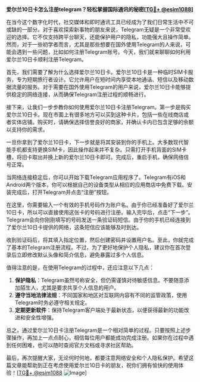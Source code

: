 **爱尔兰10日卡怎么注册telegram？轻松掌握国际通讯的秘密[[TG💪+ @esim1088](https://t.me/s/esim1088)]**

在当今这个数字化时代，社交媒体和即时通讯工具已经成为了我们日常生活中不可或缺的一部分。对于喜欢探索新事物的朋友来说，Telegram无疑是一个非常受欢迎的选择。它不仅支持跨平台聊天，还能保护用户的隐私，功能强大且操作简单。然而，对于一些初学者而言，尤其是那些想要在国外使用Telegram的人来说，可能会遇到一些问题，比如如何注册Telegram账号。今天，我们就来聊聊如何利用爱尔兰10日卡顺利注册Telegram。

首先，我们需要了解为什么选择爱尔兰10日卡。爱尔兰10日卡是一种临时SIM卡服务，专为短期旅行者设计。它允许用户在短时间内享受本地通话、短信以及移动数据流量的服务。对于需要在国外使用Telegram的用户来说，爱尔兰10日卡能够提供稳定的网络连接，从而确保Telegram注册过程的顺畅进行。

接下来，让我们一步步教你如何使用爱尔兰10日卡注册Telegram。第一步是购买爱尔兰10日卡。现在市面上有很多地方可以买到这种卡片，包括一些在线商店或者实体店铺。购买时，请确保选择信誉良好的商家，并确认卡内已包含足够的余额以支持你的需求。

一旦你拿到了爱尔兰10日卡，下一步就是将其安装到你的手机上。大多数现代智能手机都支持更换SIM卡，因此操作起来并不复杂。只需打开手机背面的SIM卡槽，将旧卡取出并换上新的爱尔兰10日卡即可。完成后，重启手机，确保网络信号正常。

当网络连接稳定后，你可以开始下载Telegram应用程序了。Telegram有iOS和Android两个版本，你可以根据自己的设备类型从相应的应用商店中免费下载。安装完成后，打开Telegram并点击“注册”按钮。

在这里，你需要输入一个有效的手机号码作为账户名。由于你已经准备好了爱尔兰10日卡，所以可以直接使用这张卡的号码进行注册。输入完毕后，点击“下一步”。Telegram会向你刚刚填写的号码发送一条验证码短信。由于你的手机已经连接到了爱尔兰10日卡提供的网络，这条短信应该能够及时到达。

收到验证码后，将其填入指定位置，然后创建密码并设置用户名。至此，你就完成了基本的Telegram注册流程。不过，为了更好地保护个人隐私，建议你在首次登录后立即修改默认头像和简介信息，避免暴露过多个人信息。

值得注意的是，在使用Telegram的过程中，还应注意以下几点：

1. **保护隐私**：Telegram虽然号称安全，但仍需谨慎对待敏感信息。不要随意添加陌生人，尤其是要求共享个人信息的用户。
2. **遵守当地法律法规**：不同国家和地区对互联网内容有不同的监管政策，使用Telegram时务必遵守相关规定。
3. **定期更新软件**：保持Telegram客户端处于最新状态，以便获得最新的功能改进和安全性增强。

总之，通过爱尔兰10日卡注册Telegram是一个相对简单的过程。只要按照上述步骤操作，再加上一点点耐心，相信每位用户都能成功完成注册。如果你在过程中遇到任何困难，也可以随时查阅官方文档或寻求社区帮助。

最后，再次提醒大家，无论何时何地，都要注意网络安全和个人隐私保护。希望这篇文章能帮助到正在考虑使用爱尔兰10日卡的朋友，祝你们拥有愉快的使用体验！[[TG💪+ @esim1088](https://t.me/s/esim1088) ![Image](https://i.postimg.cc/4NQfJmqS/Snipaste-2025-05-13-00-14-12.png)]